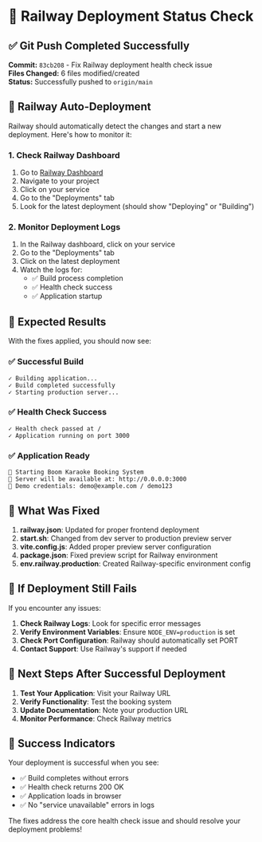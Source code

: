 # 🚀 Railway Deployment Status Check

## ✅ Git Push Completed Successfully

**Commit:** `83cb208` - Fix Railway deployment health check issue  
**Files Changed:** 6 files modified/created  
**Status:** Successfully pushed to `origin/main`

## 🔄 Railway Auto-Deployment

Railway should automatically detect the changes and start a new deployment. Here's how to monitor it:

### 1. Check Railway Dashboard
1. Go to [Railway Dashboard](https://railway.app/dashboard)
2. Navigate to your project
3. Click on your service
4. Go to the "Deployments" tab
5. Look for the latest deployment (should show "Deploying" or "Building")

### 2. Monitor Deployment Logs
1. In the Railway dashboard, click on your service
2. Go to the "Deployments" tab
3. Click on the latest deployment
4. Watch the logs for:
   - ✅ Build process completion
   - ✅ Health check success
   - ✅ Application startup

## 🎯 Expected Results

With the fixes applied, you should now see:

### ✅ Successful Build
```
✓ Building application...
✓ Build completed successfully
✓ Starting production server...
```

### ✅ Health Check Success
```
✓ Health check passed at /
✓ Application running on port 3000
```

### ✅ Application Ready
```
🚀 Starting Boom Karaoke Booking System
📍 Server will be available at: http://0.0.0.0:3000
🔑 Demo credentials: demo@example.com / demo123
```

## 🔧 What Was Fixed

1. **railway.json**: Updated for proper frontend deployment
2. **start.sh**: Changed from dev server to production preview server
3. **vite.config.js**: Added proper preview server configuration
4. **package.json**: Fixed preview script for Railway environment
5. **env.railway.production**: Created Railway-specific environment config

## 🚨 If Deployment Still Fails

If you encounter any issues:

1. **Check Railway Logs**: Look for specific error messages
2. **Verify Environment Variables**: Ensure `NODE_ENV=production` is set
3. **Check Port Configuration**: Railway should automatically set PORT
4. **Contact Support**: Use Railway's support if needed

## 📱 Next Steps After Successful Deployment

1. **Test Your Application**: Visit your Railway URL
2. **Verify Functionality**: Test the booking system
3. **Update Documentation**: Note your production URL
4. **Monitor Performance**: Check Railway metrics

## 🎉 Success Indicators

Your deployment is successful when you see:
- ✅ Build completes without errors
- ✅ Health check returns 200 OK
- ✅ Application loads in browser
- ✅ No "service unavailable" errors in logs

The fixes address the core health check issue and should resolve your deployment problems!
